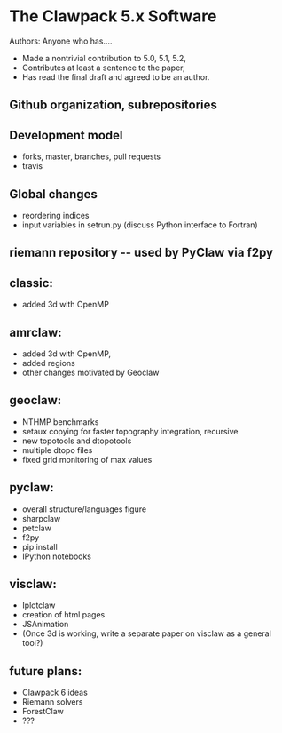 
# The Clawpack 5.x Software

Authors: Anyone who has....
* Made a nontrivial contribution to 5.0, 5.1, 5.2,
* Contributes at least a sentence to the paper,
* Has read the final draft and agreed to be an author.

## Github organization, subrepositories

## Development model
* forks, master, branches, pull requests
* travis

## Global changes
* reordering indices
* input variables in setrun.py (discuss Python interface to Fortran)

## riemann repository -- used by PyClaw via f2py

## classic: 
* added 3d with OpenMP

## amrclaw: 
* added 3d with OpenMP, 
* added regions
* other changes motivated by Geoclaw

## geoclaw: 
* NTHMP benchmarks
* setaux copying for faster topography integration, recursive 
* new topotools and dtopotools
* multiple dtopo files
* fixed grid monitoring of max values

## pyclaw:
* overall structure/languages figure
* sharpclaw
* petclaw
* f2py
* pip install
* IPython notebooks

## visclaw:
* Iplotclaw
* creation of html pages
* JSAnimation
* (Once 3d is working, write a separate paper on visclaw as a general tool?)

## future plans:
* Clawpack 6 ideas
* Riemann solvers
* ForestClaw
* ???

